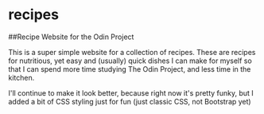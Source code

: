 # recipes
##Recipe Website for the Odin Project

This is a super simple website for a collection of recipes. These are recipes for nutritious, yet easy and (usually) quick dishes I can make for myself so that I can spend more time studying The Odin Project, and less time in the kitchen.

I'll continue to make it look better, because right now it's pretty funky, but I added a bit of CSS styling just for fun (just classic CSS, not Bootstrap yet)
